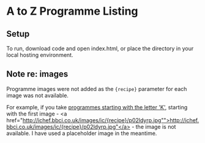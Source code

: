 # A to Z Programme Listing 

## Setup
To run, download code and open index.html, or place the directory in your local hosting environment. 

## Note re: images
Programme images were not added as the <code>{recipe}</code> parameter for each image was not available.  

For example, if you take <a href="https://ibl.api.bbci.co.uk/ibl/v1/atoz/k/programmes"> programmes starting with the letter 'K'</a>, starting with the first image - <a href="http://ichef.bbci.co.uk/images/ic/{recipe}/p02ldyrp.jpg"">http://ichef.bbci.co.uk/images/ic/{recipe}/p02ldyrp.jpg"</a> - the image is not available. I have used a placeholder image in the meantime. 

 
